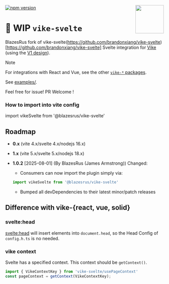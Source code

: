 [<img src="https://vike.dev/vike-readme.svg" align="right" height="90">](https://vike.dev)
[![npm version](https://img.shields.io/npm/v/vike-svelte)](https://www.npmjs.com/package/vike-svelte)

# 🚧 WIP `vike-svelte`
BlazesRus fork of vike-svelte(https://github.com/brandonxiang/vike-svelte)[https://github.com/brandonxiang/vike-svelte]
Svelte integration for [Vike](https://github.com/vikejs/vike) (using the [V1 design](https://vike.dev/migration/v1-design)).

> [!NOTE]  
> For integrations with React and Vue, see the other [`vike-*` packages](https://vike.dev/vike-packages).

See [examples/](https://github.com/vikejs/vike-svelte/tree/main/examples).

Feel free for issue! PR Welcome !

### How to import into vite config

import vikeSvelte from '@blazesrus/vike-svelte'

## Roadmap

- **0.x** (vite 4.x/svelte 4.x/nodejs 16.x)
- **1.x** (vite 5.x/svelte 5.x/nodejs 18.x)
- **1.0.2** [2025-08-01] (By BlazesRus (James Armstrong))
  Changed:
  - Consumers can now import the plugin simply via:
  ```ts
  import vikeSvelte from '@blazesrus/vike-svelte'
	```

  - Bumped all devDependencies to their latest minor/patch releases

## Difference with vike-{react, vue, solid}

### svelte:head

<svelte:head> will insert elements into `document.head`, so the Head Config of `config.h.ts` is no needed.

### vike context

Svelte has a specified context. This context should be `getContext()`.

```javascript
import { VikeContextKey } from 'vike-svelte/usePageContext'
const pageContext = getContext(VikeContextKey);
```
